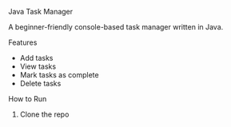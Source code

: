 Java Task Manager

A beginner-friendly console-based task manager written in Java.  

Features
- Add tasks
- View tasks
- Mark tasks as complete
- Delete tasks

How to Run
1. Clone the repo
